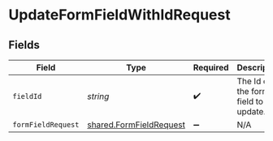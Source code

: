# UpdateFormFieldWithIdRequest


## Fields

| Field                                                              | Type                                                               | Required                                                           | Description                                                        |
| ------------------------------------------------------------------ | ------------------------------------------------------------------ | ------------------------------------------------------------------ | ------------------------------------------------------------------ |
| `fieldId`                                                          | *string*                                                           | :heavy_check_mark:                                                 | The Id of the form field to update.                                |
| `formFieldRequest`                                                 | [shared.FormFieldRequest](../../models/shared/formfieldrequest.md) | :heavy_minus_sign:                                                 | N/A                                                                |